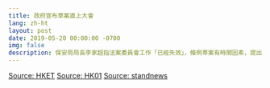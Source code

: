 ```yaml
---
title: 政府宣布草案直上大會
lang: zh-ht
layout: post
date: 2019-05-20 00:00:00 -0700
img: false
description: 保安局局長李家超指法案委員會工作「已經失效」，條例草案有時間因素，提出 6 月 12 日的立法會大會，直接將草案跳過法案委員會，直上大會恢復二讀。 
---
```


[Source: HKET](https://topick.hket.com/article/2354374/%E3%80%90%E9%80%83%E7%8A%AF%E6%A2%9D%E4%BE%8B%E3%80%91%E6%9D%8E%E5%AE%B6%E8%B6%85%EF%B8%B0%E6%B3%95%E6%A1%88%E5%A7%94%E5%93%A1%E6%9C%83%E8%81%B7%E8%83%BD%E5%A4%B1%E6%95%88%E3%80%80%E8%A6%81%E6%B1%826%E6%9C%8812%E6%97%A5%E5%A4%A7%E6%9C%83%E7%9B%B4%E6%8E%A5%E4%BA%8C%E8%AE%80%E8%8D%89%E6%A1%88)
[Source: HK01](https://www.hk01.com/%E6%94%BF%E6%83%85/330925/%E9%80%83%E7%8A%AF%E6%A2%9D%E4%BE%8B-%E6%94%BF%E5%BA%9C%E5%AE%A3%E5%B8%83%E8%8D%89%E6%A1%88%E7%9B%B4%E4%B8%8A%E5%A4%A7%E6%9C%83-%E6%9D%8E%E5%AE%B6%E8%B6%85-6%E6%9C%8812%E6%97%A5%E6%81%A2%E5%BE%A9%E4%BA%8C%E8%AE%80)
[Source: standnews](https://thestandnews.com/politics/%E9%80%83%E7%8A%AF%E6%A2%9D%E4%BE%8B-%E4%BF%9D%E5%AE%89%E5%B1%80%E5%8E%BB%E4%BF%A1%E5%85%A7%E5%A7%94%E6%9C%83-%E6%8F%90%E5%87%BA%E8%8D%89%E6%A1%886%E6%9C%8812%E6%97%A5%E7%9B%B4%E4%B8%8A%E7%AB%8B%E6%B3%95%E6%9C%83%E5%A4%A7%E6%9C%83/)